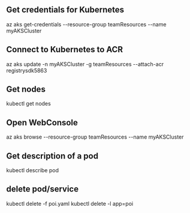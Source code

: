 ## Get credentials for Kubernetes
az aks get-credentials --resource-group teamResources --name myAKSCluster

## Connect to Kubernetes to ACR
az aks update -n myAKSCluster -g teamResources --attach-acr registrysdk5863

## Get nodes
kubectl get nodes

## Open WebConsole
az aks browse --resource-group teamResources --name myAKSCluster

## Get description of a pod
kubectl describe pod

## delete pod/service
kubectl delete -f poi.yaml
kubectl delete -l app=poi
